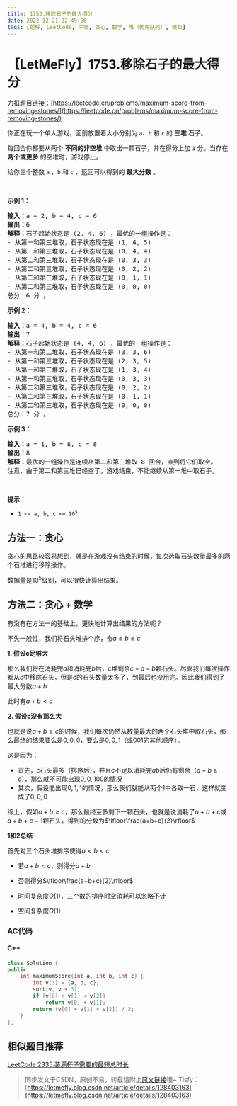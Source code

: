 ```yaml
---
title: 1753.移除石子的最大得分
date: 2022-12-21 22:49:26
tags: [题解, LeetCode, 中等, 贪心, 数学, 堆（优先队列）, 模拟]
---
```


# 【LetMeFly】1753.移除石子的最大得分

力扣题目链接：[https://leetcode.cn/problems/maximum-score-from-removing-stones/](https://leetcode.cn/problems/maximum-score-from-removing-stones/)

<p>你正在玩一个单人游戏，面前放置着大小分别为 <code>a</code>​​​​​​、<code>b</code> 和 <code>c</code>​​​​​​ 的 <strong>三堆</strong> 石子。</p>

<p>每回合你都要从两个 <strong>不同的非空堆</strong> 中取出一颗石子，并在得分上加 <code>1</code> 分。当存在 <strong>两个或更多</strong> 的空堆时，游戏停止。</p>

<p>给你三个整数 <code>a</code> 、<code>b</code> 和 <code>c</code> ，返回可以得到的 <strong>最大分数</strong> 。</p>
 

<p><strong>示例 1：</strong></p>

<pre>
<strong>输入：</strong>a = 2, b = 4, c = 6
<strong>输出：</strong>6
<strong>解释：</strong>石子起始状态是 (2, 4, 6) ，最优的一组操作是：
- 从第一和第三堆取，石子状态现在是 (1, 4, 5)
- 从第一和第三堆取，石子状态现在是 (0, 4, 4)
- 从第二和第三堆取，石子状态现在是 (0, 3, 3)
- 从第二和第三堆取，石子状态现在是 (0, 2, 2)
- 从第二和第三堆取，石子状态现在是 (0, 1, 1)
- 从第二和第三堆取，石子状态现在是 (0, 0, 0)
总分：6 分 。
</pre>

<p><strong>示例 2：</strong></p>

<pre>
<strong>输入：</strong>a = 4, b = 4, c = 6
<strong>输出：</strong>7
<strong>解释：</strong>石子起始状态是 (4, 4, 6) ，最优的一组操作是：
- 从第一和第二堆取，石子状态现在是 (3, 3, 6)
- 从第一和第三堆取，石子状态现在是 (2, 3, 5)
- 从第一和第三堆取，石子状态现在是 (1, 3, 4)
- 从第一和第三堆取，石子状态现在是 (0, 3, 3)
- 从第二和第三堆取，石子状态现在是 (0, 2, 2)
- 从第二和第三堆取，石子状态现在是 (0, 1, 1)
- 从第二和第三堆取，石子状态现在是 (0, 0, 0)
总分：7 分 。
</pre>

<p><strong>示例 3：</strong></p>

<pre>
<strong>输入：</strong>a = 1, b = 8, c = 8
<strong>输出：</strong>8
<strong>解释：</strong>最优的一组操作是连续从第二和第三堆取 8 回合，直到将它们取空。
注意，由于第二和第三堆已经空了，游戏结束，不能继续从第一堆中取石子。
</pre>

<p> </p>

<p><strong>提示：</strong></p>

<ul>
	<li><code>1 <= a, b, c <= 10<sup>5</sup></code></li>
</ul>


    
## 方法一：贪心

贪心的思路较容易想到，就是在游戏没有结束的时候，每次选取石头数量最多的两个石堆进行移除操作。

数据量是$10^5$级别，可以很快计算出结果。

## 方法二：贪心 + 数学

有没有在方法一的基础上，更快地计算出结果的方法呢？

不失一般性，我们将石头堆排个序，令$a\leq b\leq c$

**1. 假设c足够大**

那么我们将在消耗完$a$和消耗完$b$后，$c$堆剩余$c-a-b$颗石头。尽管我们每次操作都从$c$中移除石头，但是$c$的石头数量太多了，到最后也没用完。因此我们得到了最大分数$a+b$

此时有$a+b<c$

**2. 假设c没有那么大**

也就是说$a+b\geq c$的时候，我们每次仍然从数量最大的两个石头堆中取石头，那么最终的结果要么是$0, 0, 0$，要么是$0, 0, 1$（或$001$的其他顺序）。

这是因为：

+ 首先，$c$石头最多（排序后），并且$c$不足以消耗完$ab$后仍有剩余（$a+b\geq c$），那么就不可能出现$0, 0, 100$的情况
+ 其次，假设能出现$0, 1, 1$的情况，那么我们就能从两个$1$中各取一石，这样就变成了$0, 0, 0$

综上，假如$a+b\geq c$，那么最终至多剩下一颗石头，也就是说消耗了$a+b+c$或$a+b+c-1$颗石头，得到的分数为$\lfloor\frac{a+b+c}{2}\rfloor$

**1和2总结**

首先对三个石头堆排序使得$a<b<c$

+ 若$a+b<c$，则得分$a+b$
+ 否则得分$\lfloor\frac{a+b+c}{2}\rfloor$

+ 时间复杂度$O(1)$，三个数的排序时空消耗可以忽略不计
+ 空间复杂度$O(1)$

### AC代码

#### C++

```cpp
class Solution {
public:
    int maximumScore(int a, int b, int c) {
        int v[3] = {a, b, c};
        sort(v, v + 3);
        if (v[0] + v[1] < v[2])
            return v[0] + v[1];
        return (v[0] + v[1] + v[2]) / 2;
    }
};
```

## 相似题目推荐

[LeetCode 2335.装满杯子需要的最短总时长](https://leetcode.cn/problems/minimum-amount-of-time-to-fill-cups)

> 同步发文于CSDN，原创不易，转载请附上[原文链接](https://blog.letmefly.xyz/2022/12/21/LeetCode%201753.%E7%A7%BB%E9%99%A4%E7%9F%B3%E5%AD%90%E7%9A%84%E6%9C%80%E5%A4%A7%E5%BE%97%E5%88%86/)哦~
> Tisfy：[https://letmefly.blog.csdn.net/article/details/128403163](https://letmefly.blog.csdn.net/article/details/128403163)
